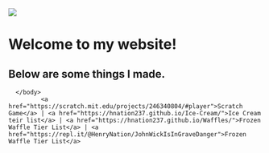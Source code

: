 
  <html lang="en">
       <head>
           <meta charset="utf-8">
           <title>Frozen Waffle Tier List</title>
       </head>
  <style>
    <body background="images/pokemon.jpg">
  </style>
       <body>
           <img src="images/lamp.jpg">
           <h1>
              Welcome to my website!
          </h1>
          <h2>
             Below are some things I made.
          </h2>
          
      </body>
             <a href="https://scratch.mit.edu/projects/246340804/#player">Scratch Game</a> | <a href="https://hnation237.github.io/Ice-Cream/">Ice Cream teir list</a> | <a href="https://hnation237.github.io/Waffles/">Frozen Waffle Tier List</a> | <a href="https://repl.it/@HenryNation/JohnWickIsInGraveDanger">Frozen Waffle Tier List</a>
  </html>
  <html>
<html>
</body>
